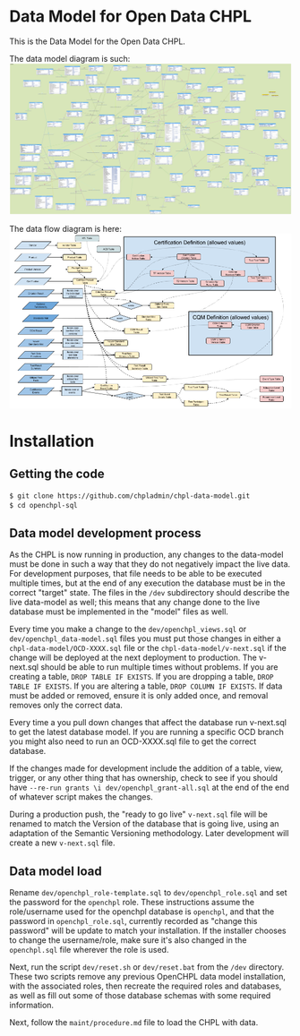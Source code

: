 # Data Model for Open Data CHPL

This is the Data Model for the Open Data CHPL.

The data model diagram is such: ![data model diagram](data-model.png)

The data flow diagram is here: ![data flow diagram](data-flow.png)

# Installation

## Getting the code

```sh
$ git clone https://github.com/chpladmin/chpl-data-model.git
$ cd openchpl-sql
```

## Data model development process

As the CHPL is now running in production, any changes to the data-model must be done in such a way that they do not negatively impact the live data. For development purposes, that file needs to be able to be executed multiple times, but at the end of any execution the database must be in the correct "target" state. The files in the `/dev` subdirectory should describe the live data-model as well; this means that any change done to the live database must be implemented in the "model" files as well.

Every time you make a change to the `dev/openchpl_views.sql` or `dev/openchpl_data-model.sql` files you must put those
changes in either a `chpl-data-model/OCD-XXXX.sql` file or the `chpl-data-model/v-next.sql` if the change will be deployed at the next deployment to production. The v-next.sql should be able to run multiple times without problems. If you are creating a table, `DROP TABLE IF EXISTS`. If you are dropping a table, `DROP TABLE IF EXISTS`. If you are altering a table, `DROP COLUMN IF EXISTS`. If data must be added or removed, ensure it is only added once, and removal removes only the correct data.

Every time a you pull down changes that affect the database run v-next.sql to get the latest database model. If you are running a specific OCD branch you might also need to run an OCD-XXXX.sql file to get the correct database.

If the changes made for development include the addition of a table, view, trigger, or any other thing that has ownership, check to see if you should have `--re-run grants \i dev/openchpl_grant-all.sql` at the end of the end of whatever script makes the changes.

During a production push, the "ready to go live" `v-next.sql` file will be renamed to match the Version of the database that is going live, using an adaptation of the Semantic Versioning methodology. Later development will create a new `v-next.sql` file.

## Data model load

Rename `dev/openchpl_role-template.sql` to `dev/openchpl_role.sql` and set the password for the `openchpl` role. These instructions assume the role/username used for the openchpl database is `openchpl`, and that the password in `openchpl_role.sql`, currently recorded as "change this password" will be update to match your installation. If the installer chooses to change the username/role, make sure it's also changed in the `openchpl.sql` file wherever the role is used.

Next, run the script `dev/reset.sh` or `dev/reset.bat` from the `/dev` directory. These two scripts remove any previous OpenCHPL data model installation, with the associated roles, then recreate the required roles and databases, as well as fill out some of those database schemas with some required information.

Next, follow the `maint/procedure.md` file to load the CHPL with data.
